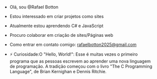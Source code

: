 - Olá, sou @Rafael Botton

- Estou interessado em criar projetos como sites

- Atualmente estou aprendendo C# e JavaScript

-  Procuro colaborar em criação de sites/Páginas web

-  Como entrar em contato comigo: rafaelbotton2025@gmail.com

- ⚡ Curiosidade:O "Hello, World!": Esse é muitas vezes o primeiro programa que as pessoas escrevem ao aprender uma nova linguagem de programação.
  A tradição começou com o livro "The C Programming Language", de Brian Kernighan e Dennis Ritchie.

<!---
AkiraBotton/AkiraBotton is a ✨ special ✨ repository because its `README.md` (this file) appears on your GitHub profile.
You can click the Preview link to take a look at your changes.
--->
